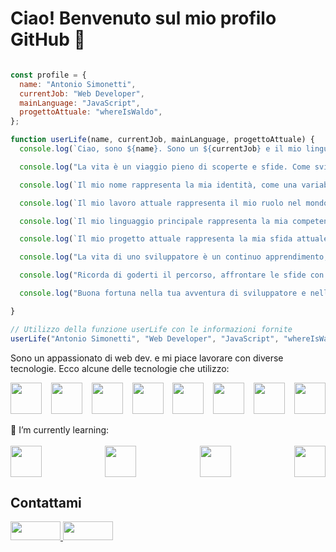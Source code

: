 # Ciao! Benvenuto sul mio profilo GitHub 👋

```javascript

const profile = {
  name: "Antonio Simonetti",
  currentJob: "Web Developer",
  mainLanguage: "JavaScript",
  progettoAttuale: "whereIsWaldo",
};

function userLife(name, currentJob, mainLanguage, progettoAttuale) {
  console.log(`Ciao, sono ${name}. Sono un ${currentJob} e il mio linguaggio principale è ${mainLanguage}. Al momento sto lavorando al progetto ${progettoAttuale}.`);

  console.log("La vita è un viaggio pieno di scoperte e sfide. Come sviluppatori, possiamo paragonarla alla scrittura di codice.");

  console.log(`Il mio nome rappresenta la mia identità, come una variabile costante che non cambia nel corso del tempo. Sono ${name}, e questo è chi sono.`);

  console.log(`Il mio lavoro attuale rappresenta il mio ruolo nel mondo, come una variabile che può cambiare nel corso della mia carriera. Al momento sono un ${currentJob}, ma sono aperto a nuove opportunità.`);

  console.log(`Il mio linguaggio principale rappresenta la mia competenza e la mia passione, come una variabile che guida le mie azioni e decisioni. Sono specializzato in ${mainLanguage} e mi piace esplorare nuove tecnologie.`);

  console.log(`Il mio progetto attuale rappresenta la mia sfida attuale, come una variabile che mi spinge a imparare e crescere. Sto lavorando su ${progettoAttuale} per superare ostacoli e raggiungere il successo.`);

  console.log("La vita di uno sviluppatore è un continuo apprendimento, una ricerca di soluzioni e un perseguimento di obiettivi. È un viaggio emozionante che ci offre infinite opportunità di crescita.");

  console.log("Ricorda di goderti il percorso, affrontare le sfide con determinazione e imparare dalle esperienze lungo il cammino.");

  console.log("Buona fortuna nella tua avventura di sviluppatore e nella tua vita!");

}

// Utilizzo della funzione userLife con le informazioni fornite
userLife("Antonio Simonetti", "Web Developer", "JavaScript", "whereIsWaldo");
```

Sono un appassionato di web dev. e mi piace lavorare con diverse tecnologie. Ecco alcune delle tecnologie che utilizzo:
<br>
<div style="display: flex; justify-content: space-between;">
<img src="https://upload.wikimedia.org/wikipedia/commons/6/6a/JavaScript-logo.png" width="50" height="50">
<img src="https://upload.wikimedia.org/wikipedia/commons/6/61/HTML5_logo_and_wordmark.svg" width="50" height="50">
<img src="https://upload.wikimedia.org/wikipedia/commons/d/d5/CSS3_logo_and_wordmark.svg" width="50" height="50">
<img src="https://upload.wikimedia.org/wikipedia/commons/a/a7/React-icon.svg" width="50" height="50">
<img src="https://nodejs.dev/static/images/brand/logos-js-bottom/dark.svg" width="50" height="50">
<img src="https://avatars.githubusercontent.com/u/25822731?s=200&v=4" width=50 height="50">
<img src="https://upload.wikimedia.org/wikipedia/commons/e/e3/ESLint_logo.svg" width="50" height="50">
<img src="https://git-scm.com/images/logos/logomark-black@2x.png" width="50" height="50">
</div>
<br>
🌱 I’m currently learning:
<br>
<br>
<div style="display: flex; justify-content: space-between;">
<img src="https://firebase.google.com/static/images/brand-guidelines/logo-knockout.png" width=50 height="50">
<img src="https://cdn.auth0.com/blog/testing-react-with-jest/logo.png" width="50" height="50">
<img src="https://reactrouter.com/twitterimage.jpg" width="50" height="50"> 
<img src= "https://testing-library.com/img/octopus-128x128.png" width="50" height="50">
</div>


## Contattami
<a href="https://www.linkedin.com/in/antonio-simonetti-it/">
<img src="https://camo.githubusercontent.com/a493f6833f99fb3c85788d6d9305e6b7a42b838e5ee5d138fd9a8214a7e77472/68747470733a2f2f696d672e736869656c64732e696f2f62616467652f6c696e6b6564696e2d2532333030373742352e7376673f267374796c653d666f722d7468652d6261646765266c6f676f3d6c696e6b6564696e266c6f676f436f6c6f723d7768697465" width="80" height="30">
</a>
<a href="https://github.com/AntonioSimonetti">
<img src="https://camo.githubusercontent.com/297212f5cfd71f14f1a774a22bfd24b24bfa996aa72f4d941f790c8606ca8f0d/68747470733a2f2f696d672e736869656c64732e696f2f62616467652f4769744875622d2532333132313030452e7376673f267374796c653d666f722d7468652d6261646765266c6f676f3d476974687562266c6f676f436f6c6f723d7768697465" width="80" height="30">
</a>


